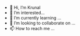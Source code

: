 - 👋 Hi, I’m Krunal
- 👀 I’m interested...
- 🌱 I’m currently learning ...
- 💞️ I’m looking to collaborate on ...
- 📫 How to reach me ...

<!---
Krunal123456/Krunal123456 is a ✨ special ✨ repository because its `README.md` (this file) appears on your GitHub profile.
You can click the Preview link to take a look at your changes.
--->

